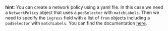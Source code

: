 **hint**: You can create a network policy using a yaml file.
In this case we need a `NetworkPolicy` object that uses a `podSelector` with `matchLabels`.
Then we need to specify the `ingress` field with a list of `from` objects including a `podSelector` with `matchLabels`.
You can find the documentation [here](https://kubernetes.io/docs/concepts/services-networking/network-policies/).
